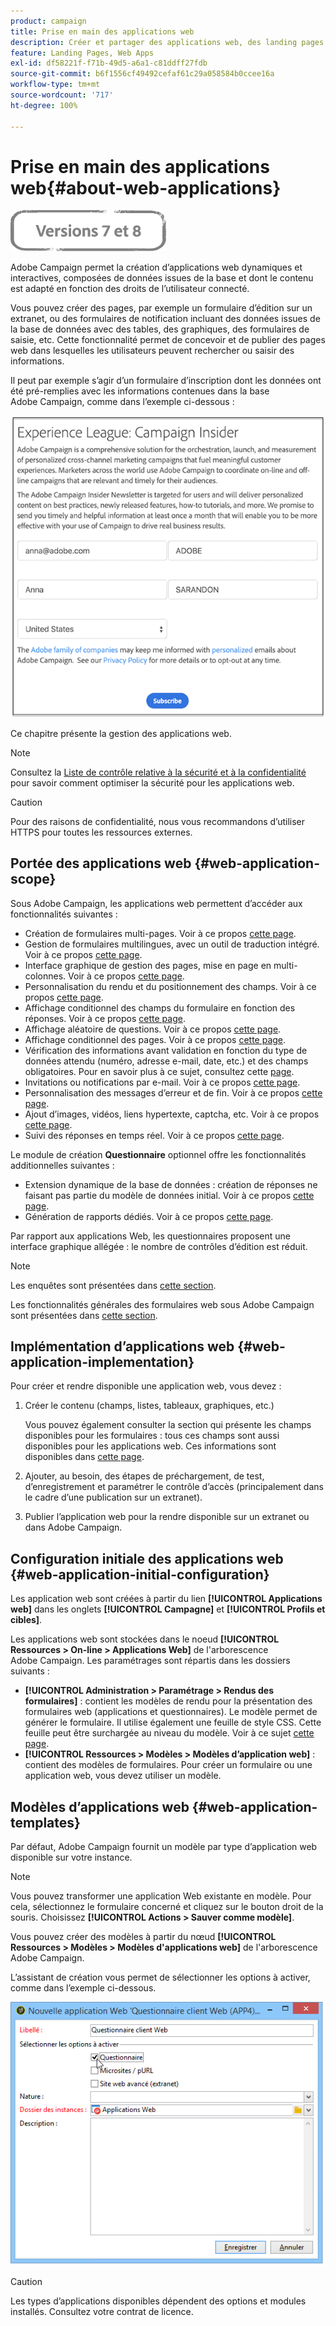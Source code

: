 ```yaml
---
product: campaign
title: Prise en main des applications web
description: Créer et partager des applications web, des landing pages et des questionnaires
feature: Landing Pages, Web Apps
exl-id: df58221f-f71b-49d5-a6a1-c81ddff27fdb
source-git-commit: b6f1556cf49492cefaf61c29a058584b0ccee16a
workflow-type: tm+mt
source-wordcount: '717'
ht-degree: 100%

---
```


# Prise en main des applications web{#about-web-applications}

![](../../assets/common.svg)

Adobe Campaign permet la création d’applications web dynamiques et interactives, composées de données issues de la base et dont le contenu est adapté en fonction des droits de l’utilisateur connecté.

Vous pouvez créer des pages, par exemple un formulaire d’édition sur un extranet, ou des formulaires de notification incluant des données issues de la base de données avec des tables, des graphiques, des formulaires de saisie, etc. Cette fonctionnalité permet de concevoir et de publier des pages web dans lesquelles les utilisateurs peuvent rechercher ou saisir des informations.

Il peut par exemple s’agir d’un formulaire d’inscription dont les données ont été pré-remplies avec les informations contenues dans la base Adobe Campaign, comme dans l’exemple ci-dessous :

![](assets/webapp_form_sample.png)

Ce chapitre présente la gestion des applications web.

>[!NOTE]
>
>Consultez la [Liste de contrôle relative à la sécurité et à la confidentialité](https://helpx.adobe.com/fr/campaign/kb/acc-security.html) pour savoir comment optimiser la sécurité pour les applications web.

>[!CAUTION]
>
>Pour des raisons de confidentialité, nous vous recommandons d’utiliser HTTPS pour toutes les ressources externes.

## Portée des applications web {#web-application-scope}

Sous Adobe Campaign, les applications web permettent d’accéder aux fonctionnalités suivantes :

* Création de formulaires multi-pages. Voir à ce propos [cette page](about-web-forms.md).
* Gestion de formulaires multilingues, avec un outil de traduction intégré. Voir à ce propos [cette page](translating-a-web-application.md).
* Interface graphique de gestion des pages, mise en page en multi-colonnes. Voir à ce propos [cette page](designing-a-web-application.md).
* Personnalisation du rendu et du positionnement des champs. Voir à ce propos [cette page](editing-content.md#adding-personalization-content).
* Affichage conditionnel des champs du formulaire en fonction des réponses. Voir à ce propos [cette page](form-rendering.md#defining-fields-conditional-display).
* Affichage aléatoire de questions. Voir à ce propos [cette page](../../surveys/using/building-a-survey.md#adding-questions).
* Affichage conditionnel des pages. Voir à ce propos [cette page](defining-web-forms-page-sequencing.md#conditional-page-display).
* Vérification des informations avant validation en fonction du type de données attendu (numéro, adresse e-mail, date, etc.) et des champs obligatoires. Pour en savoir plus à ce sujet, consultez cette [page](form-rendering.md#defining-control-settings).
* Invitations ou notifications par e-mail. Voir à ce propos [cette page](publishing-a-web-form.md#delivering-a-form-via-email).
* Personnalisation des messages d’erreur et de fin. Voir à ce propos [cette page](defining-web-forms-properties.md#setting-up-an-error-page).
* Ajout d’images, vidéos, liens hypertexte, captcha, etc. Voir à ce propos [cette page](editing-content.md).
* Suivi des réponses en temps réel. Voir à ce propos [cette page](../../surveys/using/publish--track-and-use-collected-data.md#response-tracking).

Le module de création **Questionnaire** optionnel offre les fonctionnalités additionnelles suivantes :

* Extension dynamique de la base de données : création de réponses ne faisant pas partie du modèle de données initial. Voir à ce propos [cette page](../../surveys/using/managing-answers.md#storing-collected-answers).
* Génération de rapports dédiés. Voir à ce propos [cette page](../../surveys/using/publish--track-and-use-collected-data.md#reports-on-surveys).

Par rapport aux applications Web, les questionnaires proposent une interface graphique allégée : le nombre de contrôles d’édition est réduit.

>[!NOTE]
>
>Les enquêtes sont présentées dans [cette section](../../surveys/using/about-surveys.md).
>
>Les fonctionnalités générales des formulaires web sous Adobe Campaign sont présentées dans [cette section](about-web-forms.md).

## Implémentation d’applications web {#web-application-implementation}

Pour créer et rendre disponible une application web, vous devez :

1. Créer le contenu (champs, listes, tableaux, graphiques, etc.)

   Vous pouvez également consulter la section qui présente les champs disponibles pour les formulaires : tous ces champs sont aussi disponibles pour les applications web. Ces informations sont disponibles dans [cette page](adding-fields-to-a-web-form.md).

1. Ajouter, au besoin, des étapes de préchargement, de test, d’enregistrement et paramétrer le contrôle d’accès (principalement dans le cadre d’une publication sur un extranet).
1. Publier l’application web pour la rendre disponible sur un extranet ou dans Adobe Campaign.

## Configuration initiale des applications web {#web-application-initial-configuration}

Les application web sont créées à partir du lien **[!UICONTROL Applications web]** dans les onglets **[!UICONTROL Campagne]** et **[!UICONTROL Profils et cibles]**.

Les applications web sont stockées dans le noeud **[!UICONTROL Ressources > On-line > Applications Web]** de l&#39;arborescence Adobe Campaign. Les paramétrages sont répartis dans les dossiers suivants :

* **[!UICONTROL Administration > Paramétrage > Rendus des formulaires]** : contient les modèles de rendu pour la présentation des formulaires web (applications et questionnaires). Le modèle permet de générer le formulaire. Il utilise également une feuille de style CSS. Cette feuille peut être surchargée au niveau du modèle. Voir à ce sujet [cette page](form-rendering.md#selecting-the-form-rendering-template).
* **[!UICONTROL Ressources > Modèles > Modèles d’application web]** : contient des modèles de formulaires. Pour créer un formulaire ou une application web, vous devez utiliser un modèle.

## Modèles d’applications web {#web-application-templates}

Par défaut, Adobe Campaign fournit un modèle par type d’application web disponible sur votre instance.

>[!NOTE]
>
>Vous pouvez transformer une application Web existante en modèle. Pour cela, sélectionnez le formulaire concerné et cliquez sur le bouton droit de la souris. Choisissez **[!UICONTROL Actions > Sauver comme modèle]**.

Vous pouvez créer des modèles à partir du nœud **[!UICONTROL Ressources > Modèles > Modèles d&#39;applications web]** de l&#39;arborescence Adobe Campaign.

L’assistant de création vous permet de sélectionner les options à activer, comme dans l’exemple ci-dessous.

![](assets/webapp_create_template.png)

>[!CAUTION]
>
>Les types d’applications disponibles dépendent des options et modules installés. Consultez votre contrat de licence.
